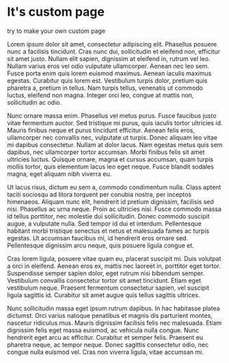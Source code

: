 # It's custom page
try to make your own custom page



Lorem ipsum dolor sit amet, consectetur adipiscing elit. Phasellus posuere nunc a facilisis tincidunt. Cras nunc dui, sollicitudin et eleifend non, efficitur sit amet justo. Nullam elit sapien, dignissim at eleifend in, rutrum vel leo. Nullam varius eros vel odio vulputate ullamcorper. Aenean nec leo sem. Fusce porta enim quis lorem euismod maximus. Aenean iaculis maximus egestas. Curabitur quis lorem est. Vestibulum turpis dolor, pretium quis pharetra a, pretium in tellus. Nam turpis tellus, venenatis ut commodo luctus, eleifend non magna. Integer orci leo, congue at mattis non, sollicitudin ac odio.

Nunc ornare massa enim. Phasellus vel metus purus. Fusce faucibus justo vitae fermentum auctor. Sed tristique mi purus, quis iaculis tortor ultricies id. Mauris finibus neque et purus tincidunt efficitur. Aenean felis eros, ullamcorper nec convallis nec, vulputate ut turpis. Donec aliquam leo vitae mi dapibus consectetur. Nullam at dolor lacus. Nam egestas metus quis sem dapibus, nec ullamcorper tortor accumsan. Morbi finibus felis sit amet ultricies luctus. Quisque ornare, magna et cursus accumsan, quam turpis mollis tortor, quis elementum lacus leo eget neque. Fusce blandit sodales magna, eget aliquam nibh viverra eu.

Ut lacus risus, dictum eu sem a, commodo condimentum nulla. Class aptent taciti sociosqu ad litora torquent per conubia nostra, per inceptos himenaeos. Aliquam nunc elit, hendrerit id pretium dignissim, facilisis sed nisi. Phasellus ac urna neque. Proin ac ultricies nisi. Fusce commodo massa id tellus porttitor, nec molestie dui sollicitudin. Donec commodo suscipit augue, a vulputate nulla. Sed tempor id dui et interdum. Pellentesque habitant morbi tristique senectus et netus et malesuada fames ac turpis egestas. Ut accumsan faucibus mi, id hendrerit eros ornare sed. Pellentesque dignissim arcu neque, quis posuere ligula congue et.

Cras lorem ligula, posuere vitae quam eu, placerat suscipit mi. Duis volutpat a orci in eleifend. Aenean eros ex, mattis nec laoreet in, porttitor eget tortor. Suspendisse semper sapien dolor, eget rutrum nisi bibendum semper. Vestibulum convallis consectetur tortor sit amet tincidunt. Etiam eget vestibulum neque. Praesent fermentum consectetur sapien, vel suscipit ligula sagittis id. Curabitur sit amet augue quis tellus sagittis ultrices.

Nunc sollicitudin massa eget ipsum rutrum dapibus. In hac habitasse platea dictumst. Orci varius natoque penatibus et magnis dis parturient montes, nascetur ridiculus mus. Mauris dignissim facilisis felis nec malesuada. Etiam dignissim felis eget massa euismod, ac vehicula nulla congue. Nunc hendrerit eget arcu ac efficitur. Curabitur et semper felis. Praesent eu pharetra neque, ac tempor neque. Donec sagittis consectetur odio, nec congue nulla euismod vel. Cras non viverra ligula, vitae accumsan mi. 
